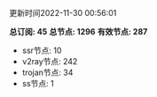 更新时间2022-11-30 00:56:01

**总订阅: 45**
**总节点: 1296**
**有效节点: 287**
- ssr节点: 10
- v2ray节点: 242
- trojan节点: 34
- ss节点: 1
